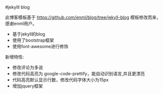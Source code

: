 #jekylll blog

此博客模板基于 https://github.com/enml/blog/tree/jekyll-blog 模板修改而来，感谢enml用户。

* 基于jekyll的blog
* 使用了bootstrap框架
* 使用font-awesome进行修饰

新增特性:

* 修改评论为多说
* 修改代码高亮为 google-code-prettify，能自动识别语言,并且更漂亮
* 代码高亮默认显示行数，修改代码字体大小为15px
* 增加jquery框架

